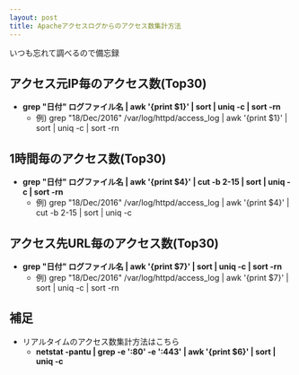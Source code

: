 ```yaml
---
layout: post
title: Apacheアクセスログからのアクセス数集計方法
---
```

いつも忘れて調べるので備忘録
<!-- more -->
## アクセス元IP毎のアクセス数(Top30)
- **grep "日付" ログファイル名 | awk '{print $1}' | sort | uniq -c | sort -rn**
  - 例) grep "18/Dec/2016" /var/log/httpd/access_log | awk '{print $1}' | sort | uniq -c | sort -rn

## 1時間毎のアクセス数(Top30)
- **grep "日付" ログファイル名 | awk '{print $4}' | cut -b 2-15 | sort | uniq -c | sort -rn**
  - 例) grep "18/Dec/2016" /var/log/httpd/access_log | awk '{print $4}' | cut -b 2-15 | sort | uniq -c

## アクセス先URL毎のアクセス数(Top30)
- **grep "日付" ログファイル名 | awk '{print $7}' | sort | uniq -c | sort -rn**
  - 例) grep "18/Dec/2016" /var/log/httpd/access_log | awk '{print $7}' | sort | uniq -c | sort -rn

## 補足
- リアルタイムのアクセス数集計方法はこちら
  - **netstat -pantu | grep -e ':80' -e ':443' | awk '{print $6}' | sort | uniq -c**
